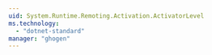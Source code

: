 ```yaml
---
uid: System.Runtime.Remoting.Activation.ActivatorLevel
ms.technology: 
  - "dotnet-standard"
manager: "ghogen"
---
```

